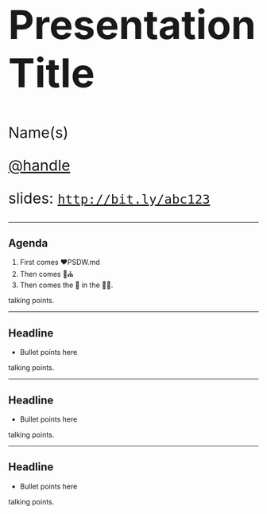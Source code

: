 <!-- .slide: data-background-size="cover" style="padding-left: 80px" data-background="./img/2019/psdw/bg-1.png" -->

<h1 style="text-align: left; font-size: 80px;">Presentation Title</h1>
<p style="text-align: left; font-size: 30px;">Name(s)</p>
<p style="text-align: left; font-size: 30px;"><a href="https://github.com/handle">@handle</a></p>
    <p style="text-align: left; font-size: 30px;">slides: <a href="http://bit.ly/abc123"><code>http://bit.ly/abc123</code></a></p>

---

<!-- .slide: data-background="./img/2019/psdw/bg-2.png" -->

## Agenda

1. First comes ❤️PSDW.md
1. Then comes 👫⛪️
1. Then comes the 👶 in the 👶🛒.

<aside class="notes">
  talking points.
</aside>

---

<!-- .slide: data-background="./img/2019/psdw/bg-3.png" -->

## Headline

* Bullet points here

<aside class="notes">
  talking points.
</aside>

---

<!-- .slide: data-background="./img/2019/psdw/bg-4.png" -->

## Headline

* Bullet points here

<aside class="notes">
  talking points.
</aside>

---

<!-- .slide: data-background="./img/2019/psdw/bg-1.png" -->

## Headline

* Bullet points here

<aside class="notes">
  talking points.
</aside>